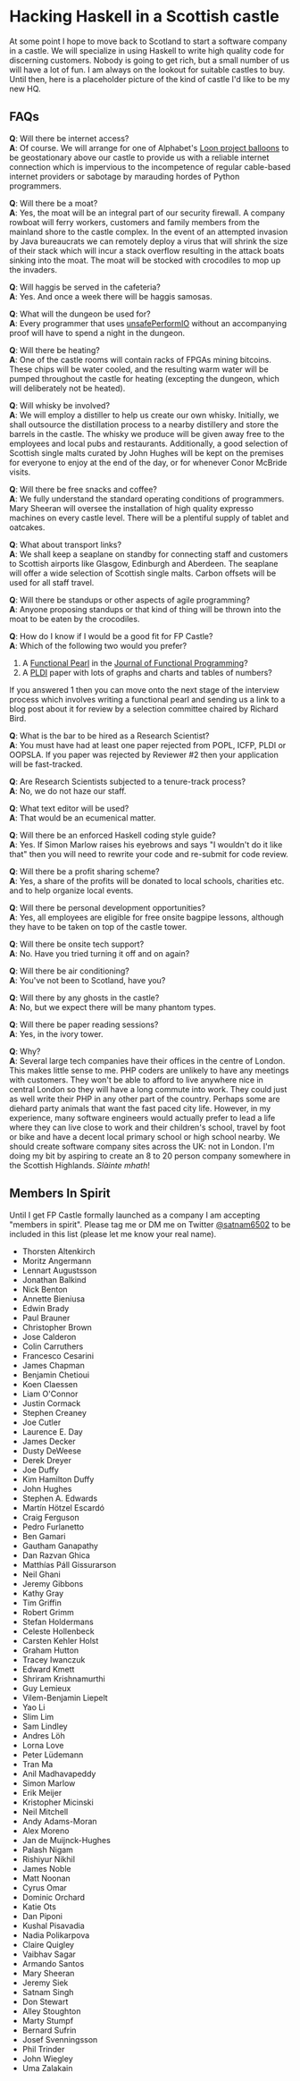 # Hacking Haskell in a Scottish castle
At some point I hope to move back to Scotland to start a software company in a castle. We will specialize in using Haskell to write high quality code for discerning customers. Nobody is going to get rich, but a small number of us will have a lot of fun. I am always on the lookout for suitable castles to buy. Until then, here is a placeholder picture of the kind of castle I'd like to be my new HQ.

## FAQs
**Q**: Will there be internet access?  
**A**: Of course. We will arrange for one of Alphabet's [Loon project balloons](https://x.company/loon/) to be geostationary above our castle to provide us with a reliable internet connection which is impervious to the incompetence of regular cable-based internet providers or sabotage by marauding hordes of Python programmers.

**Q**: Will there be a moat?  
**A**: Yes, the moat will be an integral part of our security firewall. A company rowboat will ferry workers, customers and family members from the mainland shore to the castle complex. In the event of an attempted invasion by Java bureaucrats we can remotely deploy a virus that will shrink the size of their stack which will incur a stack overflow resulting in the attack boats sinking into the moat. The moat will be stocked with crocodiles to mop up the invaders.

**Q**: Will haggis be served in the cafeteria?  
**A**: Yes. And once a week there will be haggis samosas.

**Q**: What will the dungeon be used for?  
**A**: Every programmer that uses [unsafePerformIO](http://hackage.haskell.org/package/base-4.11.1.0/docs/System-IO-Unsafe.html) without an accompanying proof will have to spend a night in the dungeon.

**Q**: Will there be heating?  
**A**: One of the castle rooms will contain racks of FPGAs mining bitcoins. These chips will be water cooled, and the resulting warm water will be pumped throughout the castle for heating (excepting the dungeon, which will deliberately not be heated).

**Q**: Will whisky be involved?  
**A**: We will employ a distiller to help us create our own whisky. Initially, we shall outsource the distillation process to a nearby distillery and store the barrels in the castle. The whisky we produce will be given away free to the employees and local pubs and restaurants. Additionally, a good selection of Scottish single malts curated by John Hughes will be kept on the premises for everyone to enjoy at the end of the day, or for whenever Conor McBride visits.

**Q**: Will there be free snacks and coffee?  
**A**: We fully understand the standard operating conditions of programmers. Mary Sheeran will oversee the installation of high quality expresso machines on every castle level. There will be a plentiful supply of tablet and oatcakes.

**Q**: What about transport links?  
**A**: We shall keep a seaplane on standby for connecting staff and customers to Scottish airports like Glasgow, Edinburgh and Aberdeen. The seaplane will offer a wide selection of Scottish single malts. Carbon offsets will be used for all staff travel.

**Q**: Will there be standups or other aspects of agile programming?  
**A**: Anyone proposing standups or that kind of thing will be thrown into the moat to be eaten by the crocodiles.

**Q**: How do I know if I would be a good fit for FP Castle?  
**A**: Which of the following two would you prefer?
1. A [Functional Pearl](http://www.cs.ox.ac.uk/people/jeremy.gibbons/pearls/) in the [Journal of Functional Programming](https://www.cambridge.org/core/journals/journal-of-functional-programming)?
2. A [PLDI](https://conf.researchr.org/series/pldi) paper with lots of graphs and charts and tables of numbers?

If you answered 1 then you can move onto the next stage of the interview process which involves writing a functional pearl and sending us a link to a blog post about it for review by a selection committee chaired by Richard Bird. 

**Q**: What is the bar to be hired as a Research Scientist?  
**A**: You must have had at least one paper rejected from POPL, ICFP, PLDI or OOPSLA. If you paper was rejected by Reviewer #2 then your application will be fast-tracked.

**Q**: Are Research Scientists subjected to a tenure-track process?  
**A**: No, we do not haze our staff.

**Q**: What text editor will be used?  
**A**: That would be an ecumenical matter.

**Q**: Will there be an enforced Haskell coding style guide?  
**A**: Yes. If Simon Marlow raises his eyebrows and says "I wouldn't do it like that" then you will need to rewrite your code and re-submit for code review.

**Q**: Will there be a profit sharing scheme?  
**A**: Yes, a share of the profits will be donated to local schools, charities etc. and to help organize local events.

**Q**: Will there be personal development opportunities?  
**A**: Yes, all employees are eligible for free onsite bagpipe lessons, although they have to be taken on top of the castle tower.

**Q**: Will there be onsite tech support?  
**A**: No. Have you tried turning it off and on again?

**Q**: Will there be air conditioning?  
**A**: You've not been to Scotland, have you?

**Q**: Will there by any ghosts in the castle?  
**A**: No, but we expect there will be many phantom types.

**Q**: Will there be paper reading sessions?  
**A**: Yes, in the ivory tower.   

**Q**: Why?  
**A**: Several large tech companies have their offices in the centre of London. This makes little sense to me. PHP coders are unlikely to have any meetings with customers. They won't be able to afford to live anywhere nice in central London so they will have a long commute into work. They could just as well write their PHP in any other part of the country. Perhaps some are diehard party animals that want the fast paced city life. However, in my experience, many software engineers would actually prefer to lead a life where they can live close to work and their children's school, travel by foot or bike and have a decent local primary school or high school nearby. We should create software company sites across the UK: not in London. I'm doing my bit by aspiring to create an 8 to 20 person company somewhere in the Scottish Highlands. *Slàinte mhath*!

## Members In Spirit
Until I get FP Castle formally launched as a company I am accepting "members in spirit". Please tag me or DM me on Twitter [@satnam6502](https://twitter.com/satnam6502) to be included in this list (please let me know your real name).

* Thorsten Altenkirch
* Moritz Angermann
* Lennart Augustsson
* Jonathan Balkind
* Nick Benton
* Annette Bieniusa
* Edwin Brady
* Paul Brauner
* Christopher Brown
* Jose Calderon
* Colin Carruthers
* Francesco Cesarini
* James Chapman
* Benjamin Chetioui
* Koen Claessen
* Liam O'Connor
* Justin Cormack
* Stephen Creaney
* Joe Cutler
* Laurence E. Day
* James Decker
* Dusty DeWeese
* Derek Dreyer
* Joe Duffy
* Kim Hamilton Duffy
* John Hughes
* Stephen A. Edwards
* Martín Hötzel Escardó
* Craig Ferguson
* Pedro Furlanetto
* Ben Gamari
* Gautham Ganapathy
* Dan Razvan Ghica
* Matthías Páll Gissurarson
* Neil Ghani
* Jeremy Gibbons
* Kathy Gray
* Tim Griffin
* Robert Grimm
* Stefan Holdermans
* Celeste Hollenbeck
* Carsten Kehler Holst
* Graham Hutton
* Tracey Iwanczuk
* Edward Kmett
* Shriram Krishnamurthi
* Guy Lemieux
* Vilem-Benjamin Liepelt
* Yao Li
* Slim Lim
* Sam Lindley
* Andres Löh
* Lorna Love
* Peter Lüdemann
* Tran Ma
* Anil Madhavapeddy
* Simon Marlow
* Erik Meijer
* Kristopher Micinski
* Neil Mitchell
* Andy Adams-Moran
* Alex Moreno
* Jan de Muijnck-Hughes
* Palash Nigam
* Rishiyur Nikhil
* James Noble
* Matt Noonan
* Cyrus Omar
* Dominic Orchard
* Katie Ots
* Dan Piponi
* Kushal Pisavadia
* Nadia Polikarpova
* Claire Quigley
* Vaibhav Sagar
* Armando Santos
* Mary Sheeran
* Jeremy Siek
* Satnam Singh
* Don Stewart
* Alley Stoughton
* Marty Stumpf
* Bernard Sufrin
* Josef Svenningsson
* Phil Trinder
* John Wiegley
* Uma Zalakain